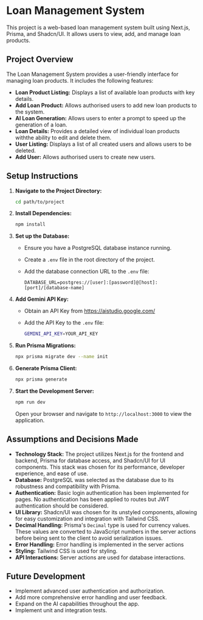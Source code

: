 # Loan Management System

This project is a web-based loan management system built using Next.js, Prisma, and Shadcn/UI. It allows users to view, add, and manage loan products.

## Project Overview

The Loan Management System provides a user-friendly interface for managing loan products.  It includes the following features:

*   **Loan Product Listing:** Displays a list of available loan products with key details.
*   **Add Loan Product:**  Allows authorised users to add new loan products to the system.
*   **AI Loan Generation:** Allows users to enter a prompt to speed up the generation of a loan.
*   **Loan Details:** Provides a detailed view of individual loan products withthe ability to edit and delete them.
*   **User Listing:** Displays a list of all created users and allows users to be deleted.
*   **Add User:** Allows authorised users to create new users.

## Setup Instructions

1.  **Navigate to the Project Directory:**

    ```bash
    cd path/to/project
    ```

2.  **Install Dependencies:**

    ```bash
    npm install
    ```

3.  **Set up the Database:**

    *   Ensure you have a PostgreSQL database instance running.
    *   Create a `.env` file in the root directory of the project.
    *   Add the database connection URL to the `.env` file:

        ```
        DATABASE_URL=postgres://[user]:[password]@[host]:[port]/[database-name]
        ```
4.  **Add Gemini API Key:**

    *   Obtain an API Key from https://aistudio.google.com/
    *   Add the API Key to the `.env` file:

        ```bash
        GEMINI_API_KEY=YOUR_API_KEY
        ```


5.  **Run Prisma Migrations:**

    ```bash
    npx prisma migrate dev --name init
    ```

6.  **Generate Prisma Client:**

    ```bash
    npx prisma generate
    ```

7.  **Start the Development Server:**

    ```bash
    npm run dev
    ```

    Open your browser and navigate to `http://localhost:3000` to view the application.

## Assumptions and Decisions Made

*   **Technology Stack:** The project utilizes Next.js for the frontend and backend, Prisma for database access, and Shadcn/UI for UI components.  This stack was chosen for its performance, developer experience, and ease of use.
*   **Database:** PostgreSQL was selected as the database due to its robustness and compatibility with Prisma.
*   **Authentication:**  Basic login authentication has been implemented for pages. No authentication has been applied to routes but JWT authentication should be considered.
*   **UI Library:** Shadcn/UI was chosen for its unstyled components, allowing for easy customization and integration with Tailwind CSS.
*   **Decimal Handling:**  Prisma's `Decimal` type is used for currency values.  These values are converted to JavaScript numbers in the server actions before being sent to the client to avoid serialization issues.
*   **Error Handling:** Error handling is implemented in the server actions
*   **Styling:** Tailwind CSS is used for styling.
*   **API Interactions:** Server actions are used for database interactions.

## Future Development

*   Implement advanced user authentication and authorization.
*   Add more comprehensive error handling and user feedback.
*   Expand on the AI capabilities throughout the app.
*   Implement unit and integration tests.